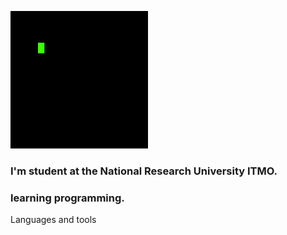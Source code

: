 ![Header](https://github.com/shFarrukh/shFarrukh/blob/main/assest/tenor.gif)

### I'm student at the National Research University ITMO. 
### learning programming.

Languages and tools

